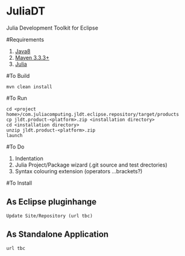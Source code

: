# JuliaDT

Julia Development Toolkit for Eclipse

#Requirements

1. [Java8](http://www.oracle.com/technetwork/java/javase/downloads/jdk8-downloads-2133151.html)
2. [Maven  3.3.3+](https://maven.apache.org/)
3. [Julia](http://julialang.org/downloads/)


#To Build

    mvn clean install

#To Run 

    cd <project home>/com.juliacomputing.jldt.eclipse.repository/target/products
    cp jldt.product-<platform>.zip <installation directory>
    cd <installation directory>
    unzip jldt.product-<platform>.zip
    launch
  
#To Do    
    
1. Indentation
2. Julia Project/Package wizard (.git source and test drectories)
3. Syntax colouring extension (operators ...brackets?)

#To Install

## As Eclipse pluginhange 
    
    Update Site/Repository (url tbc)

## As Standalone Application    
    
    url tbc
 
 
